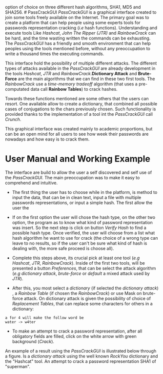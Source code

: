  option of choice on three different hash algorithms, SHA1, MD5 and SHA256. # PassCrackGUI
*PassCrackGUI* is a graphical interface created to join some tools freely available on the Internet. The primary goal was to create a platform that can help people using some experts tools for passwords representation cracking (*i.e* hash functions). Understanding and execute tools Like *Hashcat*, *John The Ripper (JTR)* and *RainbowCrack* can be hard, and the time wasting written the commands can be exhausting. The *PassCrackGUI* has a friendly and smooth environment that can help peoples using the tools mentioned  before, without any preoccupation to write a thousand times the executing commands.

This interface hold the possibility of multiple different attacks. The different types of attacks available in the *PassCrackGUI* are already development in the tools *Hashcat*, *JTR* and *RainbowCrack*.**Dictionary Attack** and **Brute-Force** are the main algorithms that we can find in these two first tools. The *RainbowCrack* use a *time-memory tradeoff* algorithm (that uses a pre-computated data call **Rainbow Tables**) to crack hashes.

Towards these functions mentioned are some others that the users can resort. One available allow to create a dictionary, that combined all possible cases of conjugations to the chars previously chosen. Such functionality is provided thanks to the implementation of a tool int the *PassCrackGUI* call *Crunch*.

This graphical interface was created mainly to academic proportions, but can be an open mind for all users to see how week their passwords are nowadays and how easy is to crack them.

# User Manual and Working Example
The interface are build to allow the user a self discovered and self use of the *PassCrackGUI*. The main preoccupation was to make it easy to comprehend and intuitive. 

- The first thing the user has to choose while in the platform, is method to input the data, that can be in clean text, input a file with multiple passwords representations, or input a simple hash. The first allow the user the

- If on the first option the user will chose the hash type, on the other two option, the program as to know what kind of password representation was insert. So the next step is click on button *Verify Hash* to find a possible hash type. Once verified, the user will choose from a list what hash algorithm he want to use for crack (the choice of a wrong type can leave to no results, so if the user can't be sure what kind of hash is dealing with, the more safe proceed is choose all).

- Complete this steps above, its crucial pick at least one tool (*e.g* *Hashcat*, *JTR*, *RainbowCrack*). Inside of the first two tools, will be presented a button *Preferences*, that can be select the attack algorithm (*e.g* *dictionary attack*, *brute-force* or *default* a mixed attack used by *JTR*).

- After this, you most select a *dictionary* (if selected the *dictionary attack*) , a *Rainbow Table* (if chosen the *RainbowCrack*) or use Mask on brute-force attack. On dictionary attack is given the possibility of choice of *Replacement Tables*, that can replace some characters for others in a dictionary:
```
a for 4 will make the follow word be 
water -> w4ter
```
- To make an attempt to crack a password representation, after all obligatory fields are filled, click on the white arrow with green background (*Crack*).

An example of a result using the *PassCrackGUI* is illustrated below through a figure. Is a *dictionary attack* using the well known *RockYou* dictionary and the "Hashcat" tool. An attempt to crack a password representation SHA1 of "superman".

